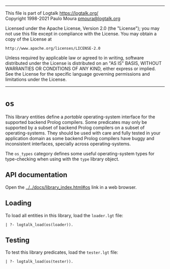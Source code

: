 ________________________________________________________________________

This file is part of Logtalk <https://logtalk.org/>  
Copyright 1998-2021 Paulo Moura <pmoura@logtalk.org>

Licensed under the Apache License, Version 2.0 (the "License");
you may not use this file except in compliance with the License.
You may obtain a copy of the License at

    http://www.apache.org/licenses/LICENSE-2.0

Unless required by applicable law or agreed to in writing, software
distributed under the License is distributed on an "AS IS" BASIS,
WITHOUT WARRANTIES OR CONDITIONS OF ANY KIND, either express or implied.
See the License for the specific language governing permissions and
limitations under the License.
________________________________________________________________________


`os`
====

This library entities define a *portable* operating-system interface for the
supported backend Prolog compilers. Some predicates may only be supported
by a subset of backend Prolog compilers on a subset of operating-systems.
They should be used with care and fully tested in your application domain
as some backend Prolog compilers have buggy and inconsistent interfaces,
specially across operating-systems.

The `os_types` category defines some useful operating-system types for
type-checking when using with the `type` library object.


API documentation
-----------------

Open the [../../docs/library_index.html#os](../../docs/library_index.html#os)
link in a web browser.


Loading
-------

To load all entities in this library, load the `loader.lgt` file:

	| ?- logtalk_load(os(loader)).


Testing
-------

To test this library predicates, load the `tester.lgt` file:

	| ?- logtalk_load(os(tester)).

